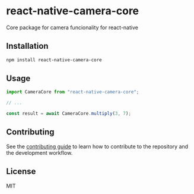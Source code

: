 # react-native-camera-core

Core package for camera funcionality for react-native

## Installation

```sh
npm install react-native-camera-core
```

## Usage

```js
import CameraCore from "react-native-camera-core";

// ...

const result = await CameraCore.multiply(3, 7);
```

## Contributing

See the [contributing guide](CONTRIBUTING.md) to learn how to contribute to the repository and the development workflow.

## License

MIT
